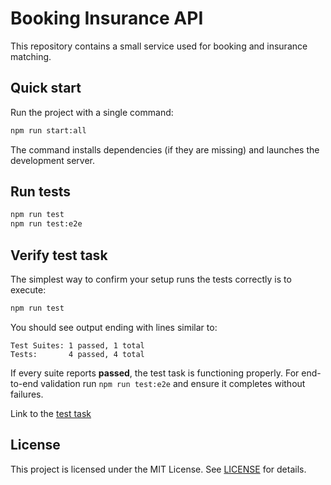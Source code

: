 # Booking Insurance API

This repository contains a small service used for booking and insurance matching.

## Quick start

Run the project with a single command:

```bash
npm run start:all
```

The command installs dependencies (if they are missing) and launches the development server.

## Run tests

```bash
npm run test
npm run test:e2e
```

## Verify test task

The simplest way to confirm your setup runs the tests correctly is to execute:

```bash
npm run test
```

You should see output ending with lines similar to:

```text
Test Suites: 1 passed, 1 total
Tests:       4 passed, 4 total
```

If every suite reports **passed**, the test task is functioning properly. For end-to-end validation run `npm run test:e2e` and ensure it completes without failures.

Link to the [test task](https://smart-code.notion.site/API-1fbbe3d6ef178065ba2dff4aa3aae2b7)

## License

This project is licensed under the MIT License. See [LICENSE](LICENSE) for details.